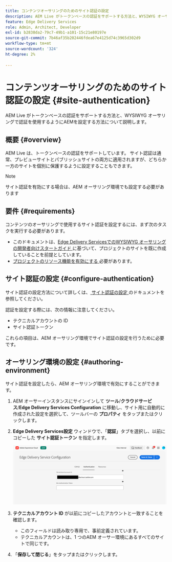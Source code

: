 ```yaml
---
title: コンテンツオーサリングのためのサイト認証の設定
description: AEM Live がトークンベースの認証をサポートする方法と、WYSIWYG オーサリングで認証を使用するようにAEMを設定する方法について説明します。
feature: Edge Delivery Services
role: Admin, Architect, Developer
exl-id: b2838da2-79c7-49b1-a101-15c21e80197e
source-git-commit: 7b46af35b202446fdea67e4125d74c3965d302d9
workflow-type: tm+mt
source-wordcount: '324'
ht-degree: 2%

---
```


# コンテンツオーサリングのためのサイト認証の設定 {#site-authentication}

AEM Live がトークンベースの認証をサポートする方法と、WYSIWYG オーサリングで認証を使用するようにAEMを設定する方法について説明します。

## 概要 {#overview}

AEM Live は、トークンベースの認証をサポートしています。 サイト認証は通常、プレビューサイトとパブリッシュサイトの両方に適用されますが、どちらか一方のサイトを個別に保護するように設定することもできます。

>[!NOTE]
>
>サイト認証を有効にする場合は、AEM オーサリング環境でも設定する必要があります

## 要件 {#requirements}

コンテンツのオーサリングで使用するサイト認証を設定するには、まず次のタスクを実行する必要があります。

* このドキュメントは、[Edge Delivery ServicesでのWYSIWYG オーサリングの開発者向けスタートガイド ](/help/edge/wysiwyg-authoring/edge-dev-getting-started.md) に基づいて、プロジェクトのサイトを既に作成していることを前提としています。
* [ プロジェクトのリソース機能を有効にする ](/help/edge/wysiwyg-authoring/repoless.md) 必要があります。

## サイト認証の設定 {#configure-authentication}

サイト認証の設定方法について詳しくは、[ サイト認証の設定 ](https://www.aem.live/docs/authentication-setup-site) のドキュメントを参照してください。

認証を設定する際には、次の情報に注意してください。

* テクニカルアカウントの ID
* サイト認証トークン

これらの項目は、AEM オーサリング環境でサイト認証の設定を行うために必要です。

## オーサリング環境の設定 {#authoring-environment}

サイト認証を設定したら、AEM オーサリング環境で有効にすることができます。

1. AEM オーサーインスタンスにサインインして **ツール**/**クラウドサービス**/**Edge Delivery Services Configuration** に移動し、サイト用に自動的に作成された設定を選択して、ツールバーの **プロパティ** をタップまたはクリックします。
1. **Edge Delivery Services設定** ウィンドウで、「**認証**」タブを選択し、以前にコピーした **サイト認証トークン** を指定します。

   ![Edge Delivery Servicesの設定 ](/help/edge/wysiwyg-authoring/assets/site-authentication/configure-aem-author.png)

1. **テクニカルアカウント ID** が以前にコピーしたアカウントと一致することを確認します。

   * このフィールドは読み取り専用で、事前定義されています。
   * テクニカルアカウントは、1 つのAEM オーサー環境にあるすべてのサイトで同じです。

1. 「**保存して閉じる**」をタップまたはクリックします。
